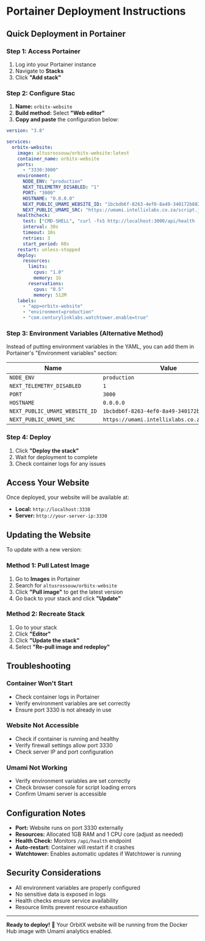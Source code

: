 # Portainer Deployment Instructions

## Quick Deployment in Portainer

### Step 1: Access Portainer
1. Log into your Portainer instance
2. Navigate to **Stacks**
3. Click **"Add stack"**

### Step 2: Configure Stac
1. **Name:** `orbitx-website`
2. **Build method:** Select **"Web editor"**
3. **Copy and paste** the configuration below:

```yaml
version: "3.8"

services:
  orbitx-website:
    image: altusrossouw/orbitx-website:latest
    container_name: orbitx-website
    ports:
      - "3330:3000"
    environment:
      NODE_ENV: "production"
      NEXT_TELEMETRY_DISABLED: "1"
      PORT: "3000"
      HOSTNAME: "0.0.0.0"
      NEXT_PUBLIC_UMAMI_WEBSITE_ID: "1bcbdb6f-8263-4ef0-8a49-340172b88292"
      NEXT_PUBLIC_UMAMI_SRC: "https://umami.intellixlabs.co.za/script.js"
    healthcheck:
      test: ["CMD-SHELL", "curl -fsS http://localhost:3000/api/health || exit 1"]
      interval: 30s
      timeout: 10s
      retries: 3
      start_period: 60s
    restart: unless-stopped
    deploy:
      resources:
        limits:
          cpus: "1.0"
          memory: 1G
        reservations:
          cpus: "0.5"
          memory: 512M
    labels:
      - "app=orbitx-website"
      - "environment=production"
      - "com.centurylinklabs.watchtower.enable=true"
```

### Step 3: Environment Variables (Alternative Method)
Instead of putting environment variables in the YAML, you can add them in Portainer's "Environment variables" section:

| Name | Value |
|------|-------|
| `NODE_ENV` | `production` |
| `NEXT_TELEMETRY_DISABLED` | `1` |
| `PORT` | `3000` |
| `HOSTNAME` | `0.0.0.0` |
| `NEXT_PUBLIC_UMAMI_WEBSITE_ID` | `1bcbdb6f-8263-4ef0-8a49-340172b88292` |
| `NEXT_PUBLIC_UMAMI_SRC` | `https://umami.intellixlabs.co.za/script.js` |

### Step 4: Deploy
1. Click **"Deploy the stack"**
2. Wait for deployment to complete
3. Check container logs for any issues

## Access Your Website

Once deployed, your website will be available at:
- **Local:** `http://localhost:3330`
- **Server:** `http://your-server-ip:3330`

## Updating the Website

To update with a new version:

### Method 1: Pull Latest Image
1. Go to **Images** in Portainer
2. Search for `altusrossouw/orbitx-website`
3. Click **"Pull image"** to get the latest version
4. Go back to your stack and click **"Update"**

### Method 2: Recreate Stack
1. Go to your stack
2. Click **"Editor"**
3. Click **"Update the stack"**
4. Select **"Re-pull image and redeploy"**

## Troubleshooting

### Container Won't Start
- Check container logs in Portainer
- Verify environment variables are set correctly
- Ensure port 3330 is not already in use

### Website Not Accessible
- Check if container is running and healthy
- Verify firewall settings allow port 3330
- Check server IP and port configuration

### Umami Not Working
- Verify environment variables are set correctly
- Check browser console for script loading errors
- Confirm Umami server is accessible

## Configuration Notes

- **Port:** Website runs on port 3330 externally
- **Resources:** Allocated 1GB RAM and 1 CPU core (adjust as needed)
- **Health Check:** Monitors `/api/health` endpoint
- **Auto-restart:** Container will restart if it crashes
- **Watchtower:** Enables automatic updates if Watchtower is running

## Security Considerations

- All environment variables are properly configured
- No sensitive data is exposed in logs
- Health checks ensure service availability
- Resource limits prevent resource exhaustion

---

**Ready to deploy!** 🚀 Your OrbitX website will be running from the Docker Hub image with Umami analytics enabled.